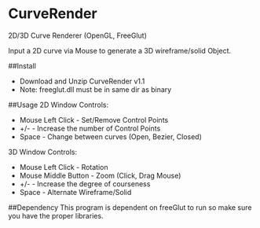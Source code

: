 CurveRender
===========

2D/3D Curve Renderer (OpenGL, FreeGlut)

Input a 2D curve via Mouse to generate a 3D wireframe/solid Object.

##Install
* Download and Unzip CurveRender v1.1 
* Note: freeglut.dll must be in same dir as binary

##Usage
2D Window Controls:
* Mouse Left Click - Set/Remove Control Points
* +/- - Increase the number of Control Points 
* Space - Change between curves (Open, Bezier, Closed)

3D Window Controls:
* Mouse Left Click - Rotation
* Mouse Middle Button - Zoom (Click, Drag Mouse)
* +/- - Increase the degree of courseness
* Space - Alternate Wireframe/Solid

##Dependency
This program is dependent on freeGlut to run so make sure you have the proper libraries.
